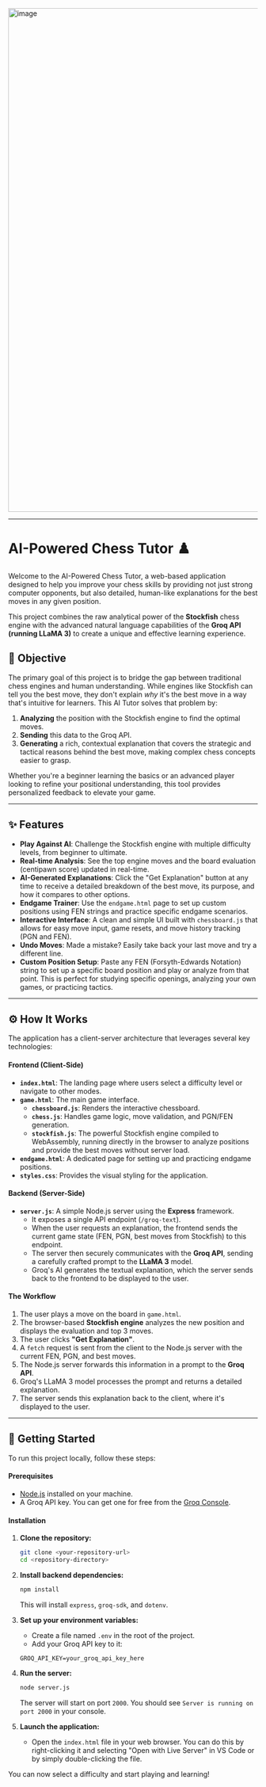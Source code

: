 <img width="1918" height="1017" alt="image" src="https://github.com/user-attachments/assets/0685f25c-63eb-4a52-8071-98312e4efd78" />

-----

# AI-Powered Chess Tutor ♟️

Welcome to the AI-Powered Chess Tutor, a web-based application designed to help you improve your chess skills by providing not just strong computer opponents, but also detailed, human-like explanations for the best moves in any given position.

This project combines the raw analytical power of the **Stockfish** chess engine with the advanced natural language capabilities of the **Groq API (running LLaMA 3)** to create a unique and effective learning experience.

## 🎯 Objective

The primary goal of this project is to bridge the gap between traditional chess engines and human understanding. While engines like Stockfish can tell you the best move, they don't explain *why* it's the best move in a way that's intuitive for learners. This AI Tutor solves that problem by:

1.  **Analyzing** the position with the Stockfish engine to find the optimal moves.
2.  **Sending** this data to the Groq API.
3.  **Generating** a rich, contextual explanation that covers the strategic and tactical reasons behind the best move, making complex chess concepts easier to grasp.

Whether you're a beginner learning the basics or an advanced player looking to refine your positional understanding, this tool provides personalized feedback to elevate your game.

-----

## ✨ Features

  - **Play Against AI**: Challenge the Stockfish engine with multiple difficulty levels, from beginner to ultimate.
  - **Real-time Analysis**: See the top engine moves and the board evaluation (centipawn score) updated in real-time.
  - **AI-Generated Explanations**: Click the "Get Explanation" button at any time to receive a detailed breakdown of the best move, its purpose, and how it compares to other options.
  - **Endgame Trainer**: Use the `endgame.html` page to set up custom positions using FEN strings and practice specific endgame scenarios.
  - **Interactive Interface**: A clean and simple UI built with `chessboard.js` that allows for easy move input, game resets, and move history tracking (PGN and FEN).
  - **Undo Moves**: Made a mistake? Easily take back your last move and try a different line.
  - **Custom Position Setup**: Paste any FEN (Forsyth-Edwards Notation) string to set up a specific board position and play or analyze from that point. This is perfect for studying specific openings, analyzing   your       own games, or practicing tactics.

-----

## ⚙️ How It Works

The application has a client-server architecture that leverages several key technologies:

#### Frontend (Client-Side)

  - **`index.html`**: The landing page where users select a difficulty level or navigate to other modes.
  - **`game.html`**: The main game interface.
      - **`chessboard.js`**: Renders the interactive chessboard.
      - **`chess.js`**: Handles game logic, move validation, and PGN/FEN generation.
      - **`stockfish.js`**: The powerful Stockfish engine compiled to WebAssembly, running directly in the browser to analyze positions and provide the best moves without server load.
  - **`endgame.html`**: A dedicated page for setting up and practicing endgame positions.
  - **`styles.css`**: Provides the visual styling for the application.

#### Backend (Server-Side)

  - **`server.js`**: A simple Node.js server using the **Express** framework.
      - It exposes a single API endpoint (`/groq-text`).
      - When the user requests an explanation, the frontend sends the current game state (FEN, PGN, best moves from Stockfish) to this endpoint.
      - The server then securely communicates with the **Groq API**, sending a carefully crafted prompt to the **LLaMA 3** model.
      - Groq's AI generates the textual explanation, which the server sends back to the frontend to be displayed to the user.

#### The Workflow

1.  The user plays a move on the board in `game.html`.
2.  The browser-based **Stockfish engine** analyzes the new position and displays the evaluation and top 3 moves.
3.  The user clicks **"Get Explanation"**.
4.  A `fetch` request is sent from the client to the Node.js server with the current FEN, PGN, and best moves.
5.  The Node.js server forwards this information in a prompt to the **Groq API**.
6.  Groq's LLaMA 3 model processes the prompt and returns a detailed explanation.
7.  The server sends this explanation back to the client, where it's displayed to the user.

-----

## 🚀 Getting Started

To run this project locally, follow these steps:

#### Prerequisites

  - [Node.js](https://nodejs.org/) installed on your machine.
  - A Groq API key. You can get one for free from the [Groq Console](https://console.groq.com/keys).

#### Installation

1.  **Clone the repository:**

    ```bash
    git clone <your-repository-url>
    cd <repository-directory>
    ```

2.  **Install backend dependencies:**

    ```bash
    npm install
    ```

    This will install `express`, `groq-sdk`, and `dotenv`.

3.  **Set up your environment variables:**

      - Create a file named `.env` in the root of the project.
      - Add your Groq API key to it:

    <!-- end list -->

    ```
    GROQ_API_KEY=your_groq_api_key_here
    ```

4.  **Run the server:**

    ```bash
    node server.js
    ```

    The server will start on port `2000`. You should see `Server is running on port 2000` in your console.

5.  **Launch the application:**

      - Open the `index.html` file in your web browser. You can do this by right-clicking it and selecting "Open with Live Server" in VS Code or by simply double-clicking the file.

You can now select a difficulty and start playing and learning\!
